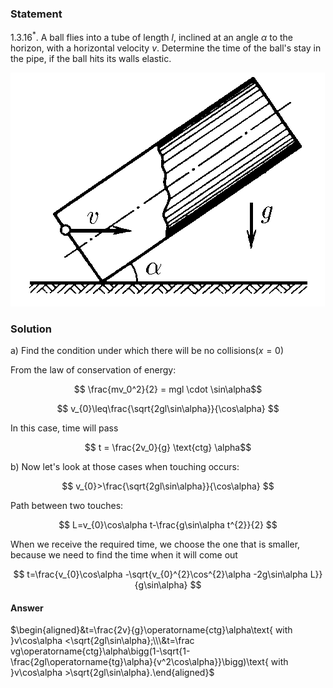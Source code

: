 ###  Statement 

$1.3.16^*.$ A ball flies into a tube of length $l$, inclined at an angle $\alpha$ to the horizon, with a horizontal velocity $v$. Determine the time of the ball's stay in the pipe, if the ball hits its walls elastic. 

![ For problem $1.3.16^*$ |503x374, 34%](../../img/1.3.16/statement.png)

### Solution

a) Find the condition under which there will be no collisions$(x=0)$

From the law of conservation of energy:

$$ \frac{mv_0^2}{2} = mgl \cdot \sin\alpha$$ 

$$ v_{0}\leq\frac{\sqrt{2gl\sin\alpha}}{\cos\alpha} $$ 

In this case, time will pass

$$ t = \frac{2v_0}{g} \text{ctg} \alpha$$ 

b) Now let's look at those cases when touching occurs:

$$ v_{0}>\frac{\sqrt{2gl\sin\alpha}}{\cos\alpha} $$ 

Path between two touches:

$$ L=v_{0}\cos\alpha t-\frac{g\sin\alpha t^{2}}{2} $$ 

When we receive the required time, we choose the one that is smaller, because we need to find the time when it will come out

$$ t=\frac{v_{0}\cos\alpha -\sqrt{v_{0}^{2}\cos^{2}\alpha -2g\sin\alpha L}}{g\sin\alpha} $$ 

#### Answer

$\begin{aligned}&t=\frac{2v}{g}\operatorname{ctg}\alpha\text{ with }v\cos\alpha <\sqrt{2gl\sin\alpha};\\\&t=\frac vg\operatorname{ctg}\alpha\bigg(1-\sqrt{1-\frac{2gl\operatorname{tg}\alpha}{v^2\cos\alpha}}\bigg)\text{ with }v\cos\alpha >\sqrt{2gl\sin\alpha}.\end{aligned}$ 
